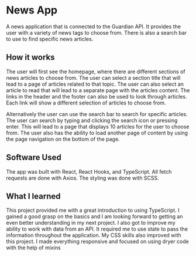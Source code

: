 # News App


A news application that is connected to the Guardian API. It provides the user with a variety of news tags to choose from. There is also a search bar to use to find specific news articles.


## How it works

The user will first see the homepage, where there are different sections of news articles to choose from. The user can select a section title that will lead to a page of articles related to that topic. The user can also select an article to read that will lead to a separate page with the articles content. The links in the header and the footer can also be used to look through articles. Each link will show a different selection of articles to choose from.

Alternatively the user can use the search bar to search for specific articles. The user can search by typing and clicking the search icon or pressing enter. This will lead to a page that displays 10 articles for the user to choose from. The user also has the ability to load another page of content by using the page navigation on the bottom of the page.

## Software Used

The app was built with React, React Hooks, and TypeScript. All fetch requests are done with Axios. The styling was done with SCSS. 

## What I learned

This project provided me with a great introduction to using TypeScript. I gained a good grasp on the basics and I am looking forward to getting an even better understanding in my next project. I also got to improve my ability to work with data from an API. It required me to use state to pass the information throughout the application. My CSS skills also improved with this project. I made everything responsive and focused on using dryer code with the help of mixins
